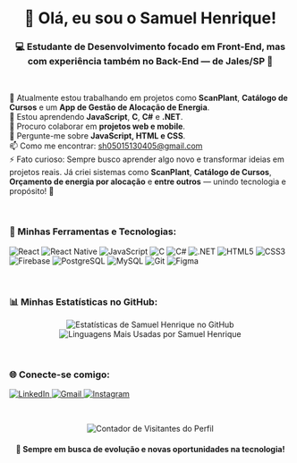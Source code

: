 <h1 align="center">👋 Olá, eu sou o Samuel Henrique!</h1>
<h3 align="center">💻 Estudante de Desenvolvimento focado em Front-End, mas com experiência também no Back-End — de Jales/SP 📍</h3>

<br>

<p align="left">
  🔭 Atualmente estou trabalhando em projetos como <b>ScanPlant</b>, <b>Catálogo de Cursos</b> e um <b>App de Gestão de Alocação de Energia</b>.<br>
  🌱 Estou aprendendo <b>JavaScript</b>, <b>C</b>, <b>C#</b> e <b>.NET</b>.<br>
  👯 Procuro colaborar em <b>projetos web e mobile</b>.<br>
  💬 Pergunte-me sobre <b>JavaScript, HTML e CSS</b>.<br>
  📫 Como me encontrar: <a href="mailto:sh05015130405@gmail.com">sh05015130405@gmail.com</a><br>
  ⚡ Fato curioso: Sempre busco aprender algo novo e transformar ideias em projetos reais. Já criei sistemas como <b>ScanPlant</b>, <b>Catálogo de Cursos</b>, <b>Orçamento de energia por alocação</b> e <b>entre outros</b> — unindo tecnologia e propósito! 🚀
</p>

<br>

<h3 align="left">🧠 Minhas Ferramentas e Tecnologias:</h3>
<p align="left">
  <img src="https://img.shields.io/badge/React-20232A?style=for-the-badge&logo=react&logoColor=61DAFB" alt="React">
  <img src="https://img.shields.io/badge/React_Native-20232A?style=for-the-badge&logo=react&logoColor=61DAFB" alt="React Native">
  <img src="https://img.shields.io/badge/JavaScript-F7DF1E?style=for-the-badge&logo=javascript&logoColor=black" alt="JavaScript">
  <img src="https://img.shields.io/badge/C-00599C?style=for-the-badge&logo=c&logoColor=white" alt="C">
  <img src="https://img.shields.io/badge/C%23-239120?style=for-the-badge&logo=c-sharp&logoColor=white" alt="C#">
  <img src="https://img.shields.io/badge/.NET-512BD4?style=for-the-badge&logo=dotnet&logoColor=white" alt=".NET">
  <img src="https://img.shields.io/badge/HTML5-E34F26?style=for-the-badge&logo=html5&logoColor=white" alt="HTML5">
  <img src="https://img.shields.io/badge/CSS3-1572B6?style=for-the-badge&logo=css3&logoColor=white" alt="CSS3">
  <img src="https://img.shields.io/badge/Firebase-FFCA28?style=for-the-badge&logo=firebase&logoColor=black" alt="Firebase">
  <img src="https://img.shields.io/badge/PostgreSQL-336791?style=for-the-badge&logo=postgresql&logoColor=white" alt="PostgreSQL">
  <img src="https://img.shields.io/badge/MySQL-4479A1?style=for-the-badge&logo=mysql&logoColor=white" alt="MySQL">
  <img src="https://img.shields.io/badge/Git-F05032?style=for-the-badge&logo=git&logoColor=white" alt="Git">
  <img src="https://img.shields.io/badge/Figma-F24E1E?style=for-the-badge&logo=figma&logoColor=white" alt="Figma">
</p>

<br>

<h3 align="left">📊 Minhas Estatísticas no GitHub:</h3>
<p align="center">
  <img 
    align="center" 
    src="https://github-readme-stats.vercel.app/api?username=samuel05015&show_icons=true&theme=dracula&include_all_commits=true&count_private=true" 
    alt="Estatísticas de Samuel Henrique no GitHub"
  />
  <br>
  <img 
    align="center" 
    src="https://github-readme-stats.vercel.app/api/top-langs/?username=samuel05015&layout=compact&theme=dracula" 
    alt="Linguagens Mais Usadas por Samuel Henrique"
  />
</p>

<br>

<h3 align="left">🌐 Conecte-se comigo:</h3>
<p align="left">
  <a href="https://linkedin.com/in/samuel-henrique-92b1a3278" target="_blank">
    <img src="https://img.shields.io/badge/LinkedIn-0077B5?style=for-the-badge&logo=linkedin&logoColor=white" alt="LinkedIn">
  </a>
  <a href="mailto:sh05015130405@gmail.com" target="_blank">
    <img src="https://img.shields.io/badge/Gmail-D14836?style=for-the-badge&logo=gmail&logoColor=white" alt="Gmail">
  </a>
  <a href="https://instagram.com/samu_henrique.cp" target="_blank">
    <img src="https://img.shields.io/badge/Instagram-E4405F?style=for-the-badge&logo=instagram&logoColor=white" alt="Instagram">
  </a>
</p>

<br>

<p align="center">
  <img src="https://komarev.com/ghpvc/?username=samuel05015&label=Visitantes+do+Perfil&color=0e75b6&style=flat" alt="Contador de Visitantes do Perfil" />
</p>

<h4 align="center">🚀 Sempre em busca de evolução e novas oportunidades na tecnologia!</h4>
